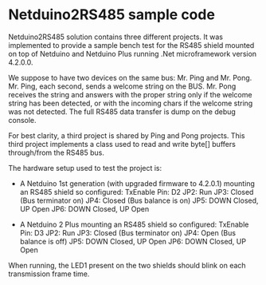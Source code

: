Netduino2RS485 sample code
==========================

Netduino2RS485 solution contains three different projects. It was implemented to provide a sample bench test for the RS485 shield mounted on top of Netduino and Netduino Plus running .Net microframework version 4.2.0.0.

We suppose to have two devices on the same bus: Mr. Ping and Mr. Pong. 
Mr. Ping, each second, sends a welcome string on the BUS. Mr. Pong receives the string and answers with the proper string only if the welcome string has been detected, or with the incoming chars if the welcome string was not detected.
The full RS485 data transfer is dump on the debug console.

For best clarity, a third project is shared by Ping and Pong projects. This third project implements a class used to read and write byte[] buffers through/from the RS485 bus.

The hardware setup used to test the project is:

- A Netduino 1st generation (with upgraded firmware to 4.2.0.1) mounting an RS485 shield so configured:
TxEnable Pin: D2
JP2: Run
JP3: Closed (Bus terminator on)
JP4: Closed (Bus balance is on)
JP5: DOWN Closed, UP Open
JP6: DOWN Closed, UP Open

- A Netduino 2 Plus mounting an RS485 shield so configured:
TxEnable Pin: D3
JP2: Run
JP3: Closed (Bus terminator on)
JP4: Open (Bus balance is off)
JP5: DOWN Closed, UP Open
JP6: DOWN Closed, UP Open

When running, the LED1 present on the two shields should blink on each transmission frame time.


